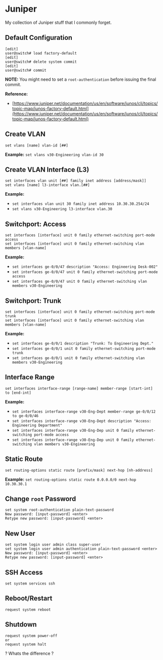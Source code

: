 # Juniper
My collection of Juniper stuff that I commonly forget.

## Default Configuration
```
[edit]
user@switch# load factory-default
[edit]
user@switch# delete system commit
[edit]
user@switch# commit
```
**NOTE:** You might need to set a `root-authentication` before issuing the final commit.

**Reference:** 
- [https://www.juniper.net/documentation/us/en/software/junos/cli/topics/topic-map/junos-factory-default.html](https://www.juniper.net/documentation/us/en/software/junos/cli/topics/topic-map/junos-factory-default.html)


## Create VLAN
```
set vlans [name] vlan-id [##]
```
**Example:** `set vlans v30-Engineering vlan-id 30`


## Create VLAN Interface (L3)
```
set interfaces vlan unit [##] family inet address [address/mask]]
set vlans [name] l3-interface vlan.[##]
```
**Example:** 
- `set interfaces vlan unit 30 family inet address 10.30.30.254/24`
- `set vlans v30-Engineering l3-interface vlan.30`


## Switchport: Access
```
set interfaces [interface] unit 0 family ethernet-switching port-mode access
set interfaces [interface] unit 0 family ethernet-switching vlan members [vlan-name]
```
**Example:**
- `set interfaces ge-0/0/47 description "Access: Engineering Desk-002"`
- `set interfaces ge-0/0/47 unit 0 family ethernet-switching port-mode access`
- `set interfaces ge-0/0/47 unit 0 family ethernet-switching vlan members v30-Engineering`

## Switchport: Trunk
```
set interfaces [interface] unit 0 family ethernet-switching port-mode trunk
set interfaces [interface] unit 0 family ethernet-switching vlan members [vlan-name]
```
**Example:**
- `set interfaces ge-0/0/1 description "Trunk: To Engineering Dept."`
- `set interfaces ge-0/0/1 unit 0 family ethernet-switching port-mode trunk`
- `set interfaces ge-0/0/1 unit 0 family ethernet-switching vlan members v30-Engineering`


## Interface Range
```
set interfaces interface-range [range-name] member-range [start-int] to [end-int]
```
**Example:**
- `set interfaces interface-range v30-Eng-Dept member-range ge-0/0/12 to ge-0/0/46`
- `set interfaces interface-range v30-Eng-Dept description "Access: Engineering Department"`
- `set interfaces interface-range v30-Eng-Dep unit 0 family ethernet-switching port-mode access`
- `set interfaces interface-range v30-Eng-Dep unit 0 family ethernet-switching vlan members v30-Engineering`


## Static Route
```
set routing-options static route [prefix/mask] next-hop [nh-address]
```
**Example:** `set routing-options static route 0.0.0.0/0 next-hop 10.30.30.1`


## Change `root` Password
```
set system root-authentication plain-text-password
New password: [input-password] <enter>
Retype new password: [input-password] <enter>
```


## New User
```
set system login user admin class super-user
set system login user admin authentication plain-text-password <enter>
New password: [input-password] <enter>
Retype new password: [input-password] <enter>
```


## SSH Access
```
set system services ssh
```

## Reboot/Restart
```
request system reboot
```

## Shutdown
```
request system power-off
or
request system halt
```
? Whats the difference ?
